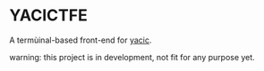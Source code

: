 # YACICTFE

A termùinal-based front-end for [yacic](https://github.com/vassilidzuba/yacic.git).

warning: this project is in development, not fit for any purpose yet.

